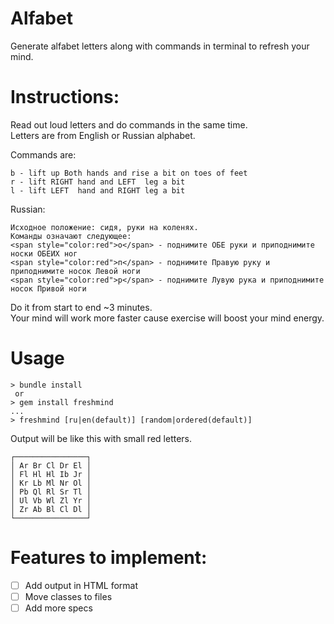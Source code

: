 # Alfabet
Generate alfabet letters along with commands in terminal to refresh your mind.

# Instructions:
Read out loud letters and do commands in the same time.  
Letters are from English or Russian alphabet.
  
Commands are:
```  
b - lift up Both hands and rise a bit on toes of feet  
r - lift RIGHT hand and LEFT  leg a bit  
l - lift LEFT  hand and RIGHT leg a bit  
```
Russian:
```
Исходное положение: сидя, руки на коленях.
Команды означают следующее:
<span style="color:red">о</span> - поднимите ОБЕ руки и приподнимите носки ОБЕИХ ног
<span style="color:red">п</span> - поднимите Правую руку и приподнимите носок Левой ноги
<span style="color:red">р</span> - поднимите Лувую рука и приподнимите носок Привой ноги
```
  
Do it from start to end ~3 minutes.  
Your mind will work more faster cause exercise will boost your mind energy.  

# Usage
```
> bundle install
 or 
> gem install freshmind
...
> freshmind [ru|en(default)] [random|ordered(default)]
```

Output will be like this with small red letters.  
```
┌────────────────┐  
│ Ar Br Cl Dr El │  
│ Fl Hl Hl Ib Jr │  
│ Kr Lb Ml Nr Ol │  
│ Pb Ql Rl Sr Tl │  
│ Ul Vb Wl Zl Yr │  
│ Zr Ab Bl Cl Dl │  
└────────────────┘  
```

# Features to implement:  

- [ ] Add output in HTML format  
- [ ] Move classes to files  
- [ ] Add more specs
